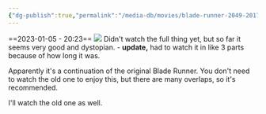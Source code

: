 ```yaml
---
{"dg-publish":true,"permalink":"/media-db/movies/blade-runner-2049-2017/","title":"Blade Runner 2049","tags":["mediaDB/tv/movie"]}
---
```


==2023-01-05 - 20:23==
<img src="https://m.media-amazon.com/images/M/MV5BNzA1Njg4NzYxOV5BMl5BanBnXkFtZTgwODk5NjU3MzI@._V1_SX300.jpg">
Didn't watch the full thing yet, but so far it seems very good and dystopian. - **update,** had to watch it in like 3 parts because of how long it was.

Apparently it's a continuation of the original Blade Runner. You don't need to watch the old one to enjoy this, but there are many overlaps, so it's recommended.

I'll watch the old one as well.